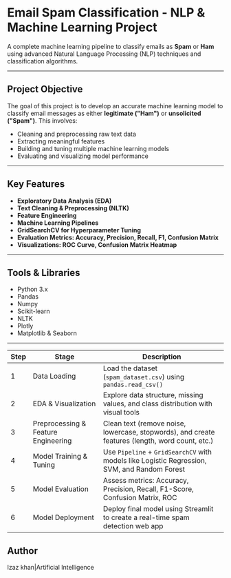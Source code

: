 #  Email Spam Classification - NLP & Machine Learning Project

A complete machine learning pipeline to classify emails as **Spam** or **Ham** using advanced Natural Language Processing (NLP) techniques and classification algorithms.


---

##  Project Objective

The goal of this project is to develop an accurate machine learning model to classify email messages as either **legitimate ("Ham")** or **unsolicited ("Spam")**. This involves:

- Cleaning and preprocessing raw text data
- Extracting meaningful features
- Building and tuning multiple machine learning models
- Evaluating and visualizing model performance

---

##  Key Features

-  **Exploratory Data Analysis (EDA)**
-  **Text Cleaning & Preprocessing (NLTK)**
-  **Feature Engineering**
-  **Machine Learning Pipelines**
-  **GridSearchCV for Hyperparameter Tuning**
-  **Evaluation Metrics: Accuracy, Precision, Recall, F1, Confusion Matrix**
-  **Visualizations: ROC Curve, Confusion Matrix Heatmap**

---

##  Tools & Libraries

- Python 3.x
- Pandas
- Numpy
- Scikit-learn
- NLTK
- Plotly
- Matplotlib & Seaborn

---

| Step | Stage                               | Description                                                                                     |
| ---- | ----------------------------------- | ----------------------------------------------------------------------------------------------- |
| 1    | Data Loading                        | Load the dataset (`spam_dataset.csv`) using `pandas.read_csv()`                                 |
| 2    | EDA & Visualization                 | Explore data structure, missing values, and class distribution with visual tools                |
| 3    | Preprocessing & Feature Engineering | Clean text (remove noise, lowercase, stopwords), and create features (length, word count, etc.) |
| 4    | Model Training & Tuning             | Use `Pipeline` + `GridSearchCV` with models like Logistic Regression, SVM, and Random Forest    |
| 5    | Model Evaluation                    | Assess metrics: Accuracy, Precision, Recall, F1-Score, Confusion Matrix, ROC                    |
| 6    | Model Deployment                    | Deploy final model using Streamlit to create a real-time spam detection web app                 |



## Author
Izaz khan|Artificial Intelligence 


